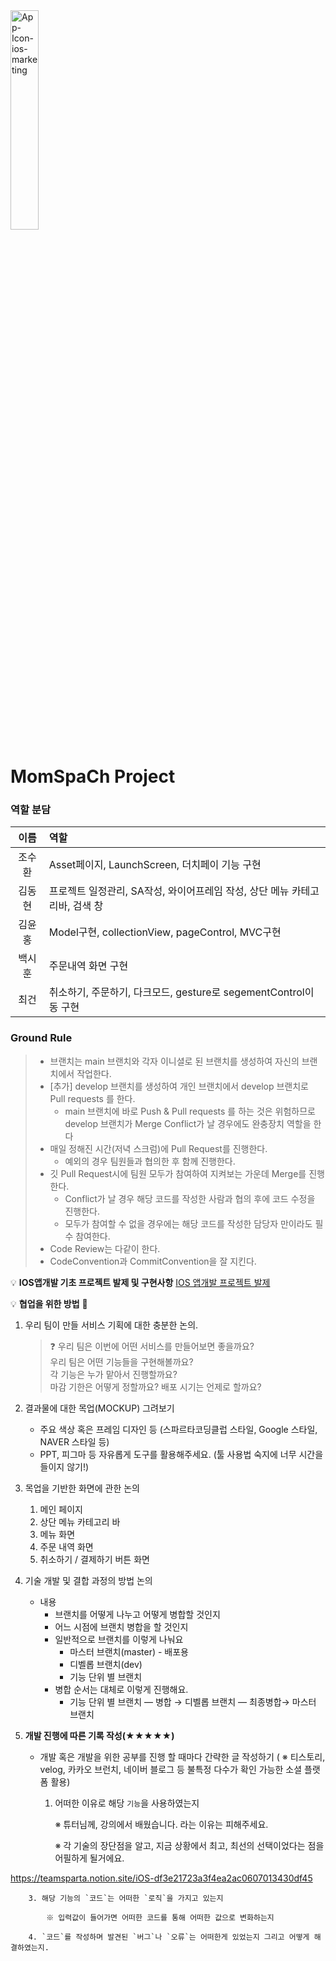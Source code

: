 <img src="https://i.ibb.co/CssZsmG/App-Icon-ios-marketing.png" alt="App-Icon-ios-marketing" width="30%">

# MomSpaCh Project
</p>

### 역할 분담

| 이름 | 역할 |
|:---:|:---|
| 조수환 | Asset페이지, LaunchScreen, 더치페이 기능 구현 |
| 김동현 | 프로젝트 일정관리, SA작성, 와이어프레임 작성, 상단 메뉴 카테고리바, 검색 창 |
| 김윤홍 | Model구현, collectionView, pageControl, MVC구현 |
| 백시훈 | 주문내역 화면 구현 |
| 최건 | 취소하기, 주문하기, 다크모드, gesture로 segementControl이동 구현 |

### Ground Rule
> - 브랜치는 main 브랜치와 각자 이니셜로 된 브랜치를 생성하여 자신의 브랜치에서 작업한다.
> - [추가] develop 브랜치를 생성하여 개인 브랜치에서 develop 브랜치로 Pull requests 를 한다.
>     - main 브랜치에 바로 Push & Pull requests 를 하는 것은 위험하므로 develop 브랜치가 Merge Conflict가 날 경우에도 완충장치 역할을 한다
> - 매일 정해진 시간(저녁 스크럼)에 Pull Request를 진행한다.
>     - 예외의 경우 팀원들과 협의한 후 함께 진행한다.
> - 깃 Pull Request시에 팀원 모두가 참여하여 지켜보는 가운데 Merge를 진행한다.
>     - Conflict가 날 경우 해당 코드를 작성한 사람과 협의 후에 코드 수정을 진행한다.
>     - 모두가 참여할 수 없을 경우에는 해당 코드를 작성한 담당자 만이라도 필수 참여한다.
> - Code Review는 다같이 한다.
> - CodeConvention과 CommitConvention을 잘 지킨다.

💡 **IOS앱개발 기초 프로젝트 발제 및 구현사항**
[IOS 앱개발 프로젝트 발제](https://teamsparta.notion.site/Chapter-3-2-iOS-16da769f2b79430d84d532348f7c782b)


💡 **협업을 위한 방법** 💑

1. 우리 팀이 만들 서비스 기획에 대한 충분한 논의.
    
   > ❓ 우리 팀은 이번에 어떤 서비스를 만들어보면 좋을까요?<br>
   > 우리 팀은 어떤 기능들을 구현해볼까요?<br>
   > 각 기능은 누가 맡아서 진행할까요?<br>
   > 마감 기한은 어떻게 정할까요? 배포 시기는 언제로 할까요?
    
2. 결과물에 대한 목업(MOCKUP) 그려보기
    - 주요 색상 혹은 프레임 디자인 등 
    (스파르타코딩클럽 스타일, Google 스타일, NAVER 스타일 등)
    - PPT, 피그마 등 자유롭게 도구를 활용해주세요. (툴 사용법 숙지에 너무 시간을 들이지 않기!)
3. 목업을 기반한 화면에 관한 논의
    1. 메인 페이지
    2. 상단 메뉴 카테고리 바
    3. 메뉴 화면
    4. 주문 내역 화면
    5. 취소하기 / 결제하기 버튼 화면
4. 기술 개발 및 결합 과정의 방법 논의
    - 내용
        - 브랜치를 어떻게 나누고 어떻게 병합할 것인지
        - 어느 시점에 브랜치 병합을 할 것인지
        - 일반적으로 브랜치를 이렇게 나눠요
            - 마스터 브랜치(master) - 배포용
            - 디벨롭 브랜치(dev)
            - 기능 단위 별 브랜치
        - 병합 순서는 대체로 이렇게 진행해요.
            - 기능 단위 별 브랜치 — 병합 → 디벨롭 브랜치 — 최종병합→ 마스터 브랜치
5. **개발 진행에 따른 기록 작성(★★★★★)**
    - 개발 혹은 개발을 위한 공부를 진행 할 때마다 간략한 글 작성하기
    ( ※ 티스토리, velog, 카카오 브런치, 네이버 블로그 등 불특정 다수가 확인 가능한 소셜 플랫폼 활용)
        1. 어떠한 이유로 해당 `기능`을 사용하였는지
            
            ※ 튜터님께, 강의에서 배웠습니다. 라는 이유는 피해주세요.
            
            ※ 각 기술의 장단점을 알고, 지금 상황에서 최고, 최선의 선택이었다는 점을 어필하게 될거에요.


https://teamsparta.notion.site/iOS-df3e21723a3f4ea2ac0607013430df45
            
        3. 해당 기능의 `코드`는 어떠한 `로직`을 가지고 있는지
            
            ※ 입력값이 들어가면 어떠한 코드를 통해 어떠한 값으로 변화하는지
            
        4. `코드`를 작성하며 발견된 `버그`나 `오류`는 어떠한게 있었는지 그리고 어떻게 해결하였는지.
